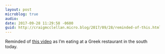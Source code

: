 ```yaml
---
layout: post
microblog: true
audio: 
date: 2017-09-28 11:29:58 -0600
guid: http://craigmcclellan.micro.blog/2017/09/28/reminded-of-this.html
---
```

Reminded of [this video](https://youtu.be/P9QOYYq3GkE) as I’m eating at a Greek restaurant in the south today.
